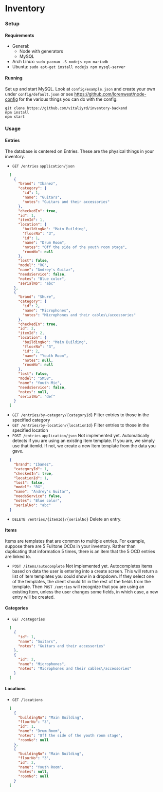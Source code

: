 # Inventory

### Setup

#### Requirements
- General:
  - Node with generators
  - MySQL
- Arch Linux: `sudo pacman -S nodejs npm mariadb`
- Ubuntu: `sudo apt-get install nodejs npm mysql-server`

#### Running
Set up and start MySQL. Look at `config/example.json` and create your own under `config/default.json` or see https://github.com/lorenwest/node-config for the various things you can do with the config.
```
git clone https://github.com/vitaliyrd/inventory-backend
npm install
npm start
```

### Usage

#### Entries
The database is centered on Entries. These are the physical things in your inventory.
- `GET /entries` `application/json`
```json
  [
    {
      "brand": "Ibanez",
      "category": {
        "id": 1,
        "name": "Guitars",
        "notes": "Guitars and their accessories"
      },
      "checkedIn": true,
      "id": 1,
      "itemId": 1,
      "location": {
        "buildingNo": "Main Building",
        "floorNo": "3",
        "id": 1,
        "name": "Drum Room",
        "notes": "Off the side of the youth room stage",
        "roomNo": null
      },
      "lost": false,
      "model": "RG",
      "name": "Andrey's Guitar",
      "needsService": false,
      "notes": "Blue color",
      "serialNo": "abc"
    },
    {
      "brand": "Shure",
      "category": {
        "id": 2,
        "name": "Microphones",
        "notes": "Microphones and their cables\/accessories"
      },
      "checkedIn": true,
      "id": 2,
      "itemId": 2,
      "location": {
        "buildingNo": "Main Building",
        "floorNo": "3",
        "id": 2,
        "name": "Youth Room",
        "notes": null,
        "roomNo": null
      },
      "lost": false,
      "model": "SM58",
      "name": "Youth Mic",
      "needsService": false,
      "notes": null,
      "serialNo": "def"
    }
  ]
```
- `GET /entries/by-category/{categoryId}` Filter entries to those in the specified category
- `GET /entries/by-location/{locationId}` Filter entries to those in the specified location
- `POST /entries` `application/json` Not implemented yet.
  Automatically detects if you are using an existing Item template. If you are, we simply use that itemId. If not, we create a new Item template from the data you gave.
```json
  {
    "brand": "Ibanez",
    "categoryId": 1,
    "checkedIn": true,
    "locationId": 1,
    "lost": false,
    "model": "RG",
    "name": "Andrey's Guitar",
    "needsService": false,
    "notes": "Blue color",
    "serialNo": "abc"
  }
```
- `DELETE /entries/{itemId}/{serialNo}` Delete an entry.

#### Items
Items are templates that are common to multiple entries. For example, suppose there are 5 Fulltone OCDs in your inventory. Rather than duplicating that information 5 times, there is an item that the 5 OCD entries are linked to.
  - `POST /items/autocomplete` Not implemented yet.
  Autocompletes items based on data the user is entering into a create screen. This will return a list of item templates you could show in a dropdown. If they select one of the templates, the client should fill in the rest of the fields from the template. Then `POST /entries` will recognize that you are using an existing Item, unless the user changes some fields, in which case, a new entry will be created.

#### Categories
- `GET /categories`
```json
  [
    {
      "id": 1,
      "name": "Guitars",
      "notes": "Guitars and their accessories"
    },
    {
      "id": 2,
      "name": "Microphones",
      "notes": "Microphones and their cables\/accessories"
    }
  ]
```

#### Locations
- `GET /locations`
```json
  [
    {
      "buildingNo": "Main Building",
      "floorNo": "3",
      "id": 1,
      "name": "Drum Room",
      "notes": "Off the side of the youth room stage",
      "roomNo": null
    },
    {
      "buildingNo": "Main Building",
      "floorNo": "3",
      "id": 2,
      "name": "Youth Room",
      "notes": null,
      "roomNo": null
    }
  ]
```
